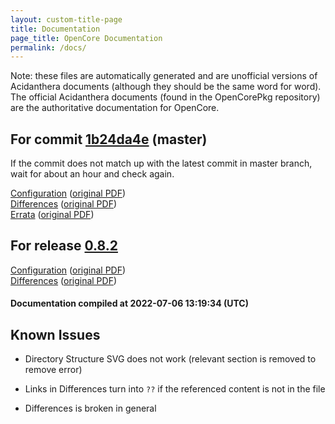 ```yaml
---
layout: custom-title-page
title: Documentation
page_title: OpenCore Documentation
permalink: /docs/
---
```

Note: these files are automatically generated and are unofficial versions of Acidanthera documents (although they should be the same word for word). The official Acidanthera documents (found in the OpenCorePkg repository) are the authoritative documentation for OpenCore.

## For commit [1b24da4e](https://github.com/acidanthera/OpenCorePkg/tree/1b24da4ebbb8301d72c7b9e9fe73c91ec10c904b) (master)

If the commit does not match up with the latest commit in master branch, wait for about an hour and check again.

[Configuration](latest/Configuration.html) ([original PDF](https://github.com/acidanthera/OpenCorePkg/blob/1b24da4ebbb8301d72c7b9e9fe73c91ec10c904b/Docs/Configuration.pdf))
<br>
[Differences](latest/Differences.html) ([original PDF](https://github.com/acidanthera/OpenCorePkg/blob/1b24da4ebbb8301d72c7b9e9fe73c91ec10c904b/Docs/Differences/Differences.pdf))
<br>
[Errata](latest/Errata.html) ([original PDF](https://github.com/acidanthera/OpenCorePkg/blob/1b24da4ebbb8301d72c7b9e9fe73c91ec10c904b/Docs/Errata/Errata.pdf))

## For release [0.8.2](https://github.com/acidanthera/OpenCorePkg/tree/0.8.2)

[Configuration](release/Configuration.html) ([original PDF](https://github.com/acidanthera/OpenCorePkg/blob/0.8.2/Docs/Configuration.pdf))
<br>
[Differences](release/Differences.html) ([original PDF](https://github.com/acidanthera/OpenCorePkg/blob/0.8.2/Docs/Differences/Differences.pdf))

#### Documentation compiled at 2022-07-06 13:19:34 (UTC)

## Known Issues

* Directory Structure SVG does not work (relevant section is removed to remove error)

* Links in Differences turn into `??` if the referenced content is not in the file

* Differences is broken in general
